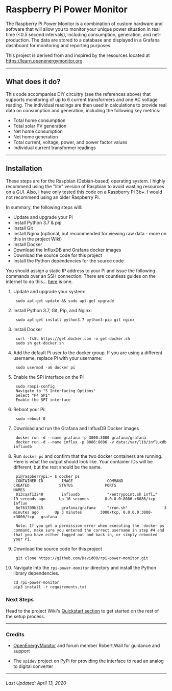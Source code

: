 # Raspberry Pi Power Monitor

The Raspberry Pi Power Monitor is a combination of custom hardware and software that will allow you to monitor your unique power situation in real time (<0.5 second intervals), including consumption, generation, and net-production. The data are stored to a database and displayed in a Grafana dashboard for monitoring and reporting purposes.

This project is derived from and inspired by the resources located at https://learn.openenergymonitor.org. 


---

## What does it do?

This code accompanies DIY circuitry (see the references above) that supports monitoring of up to 6 current transformers and one AC voltage reading. The individual readings are then used in calculations to provide real data on consumption and generation, including the following key metrics:

* Total home consumption
* Total solar PV generation
* Net home consumption
* Net home generation
* Total current, voltage, power, and power factor values
* Individual current transformer readings

---

## Installation

These steps are for the Raspbian (Debian-based) operating system. I highly recommend using the "lite" version of Raspbian to avoid wasting resources on a GUI.  Also, I have only tested this code on a Raspberry Pi 3b+. I would not recommend using an older Raspberry Pi.

In summary, the following steps will:

* Update and upgrade your Pi
* Install Python 3.7 & pip
* Install Git
* Install Nginx (optional, but recommended for viewing raw data - more on this in the project Wiki)
* Install Docker
* Download the InfluxDB and Grafana docker images
* Download the source code for this project
* Install the Python dependencies for the source code

You should assign a static IP address to your Pi and issue the following commands over an SSH connection. There are countless guides on the internet to do this... [here](https://pimylifeup.com/raspberry-pi-static-ip-address/) is one. 


1. Update and upgrade your system:

        sudo apt-get update && sudo apt-get upgrade

2. Install Python 3.7, Git, Pip, and Nginx:

        sudo apt-get install python3.7 python3-pip git nginx

3. Install Docker

        curl -fsSL https://get.docker.com -o get-docker.sh
        sudo sh get-docker.sh

4. Add the default Pi user to the docker group. If you are using a different username, replace Pi with your username:

        sudo usermod -aG docker pi
        

5. Enable the SPI interface on the Pi

        sudo raspi-config
        Navigate to "5 Interfacing Options"
        Select "P4 SPI"
        Enable the SPI interface
        
6. Reboot your Pi:

        sudo reboot 0

7. Download and run the Grafana and InfluxDB Docker images
        
        docker run -d --name grafana -p 3000:3000 grafana/grafana
        docker run -d --name influx -p 8086:8086 -v data:/var/lib/influxdb influxdb

8. Run `docker ps` and confirm that the two docker containers are running. Here is what the output should look like. Your container IDs will be different, but the rest should be the same.

        pi@raspberrypi:~ $ docker ps
        CONTAINER ID        IMAGE               COMMAND                  CREATED             STATUS              PORTS                               NAMES
        013caaf13240        influxdb            "/entrypoint.sh infl…"   19 seconds ago      Up 16 seconds       0.0.0.0:8086->8086/tcp              influx
        8e763709b515        grafana/grafana     "/run.sh"                3 minutes ago       Up 3 minutes        3000/tcp, 0.0.0.0:3000->3000/tcp   grafana

        Note: If you get a permission error when executing the `docker ps` command, make sure you entered the correct username in step #4 and that you have either logged out and back in, or simply rebooted your Pi.

9. Download the source code for this project

        git clone https://github.com/David00/rpi-power-monitor.git


10. Navigate into the `rpi-power-monitor` directory and install the Python library dependencies.

        cd rpi-power-monitor
        pip3 install -r requirements.txt 

### Next Steps

Head to the project Wiki's [Quickstart section](https://github.com/David00/rpi-power-monitor/wiki#quick-start--table-of-contents) to get started on the rest of the setup process.


---

### Credits

* [OpenEnergyMonitor](https://openenergymonitor.org) and forum member Robert.Wall for guidance and support

* The `spidev` project on PyPi for providing the interface to read an analog to digital converter


---


###### Last Updated:  April 13, 2020
